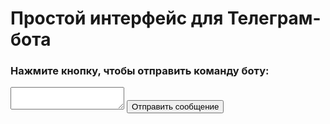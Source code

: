 <!DOCTYPE html>
<html lang="en">
<head>
    <meta charset="UTF-8">
    <meta name="viewport" content="width=, initial-scale=1.0">
    <title>Document</title>
    <link rel="stylesheet" href="main.css">
</head>
<body>
    <h1>Простой интерфейс для Телеграм-бота</h1>
    <h3>Нажмите кнопку, чтобы отправить команду боту:</h3>
    <textarea name="|" id="textmassege"></textarea>
    <button class="sendmassege">Отправить сообщение</button>
</body>
</html>
